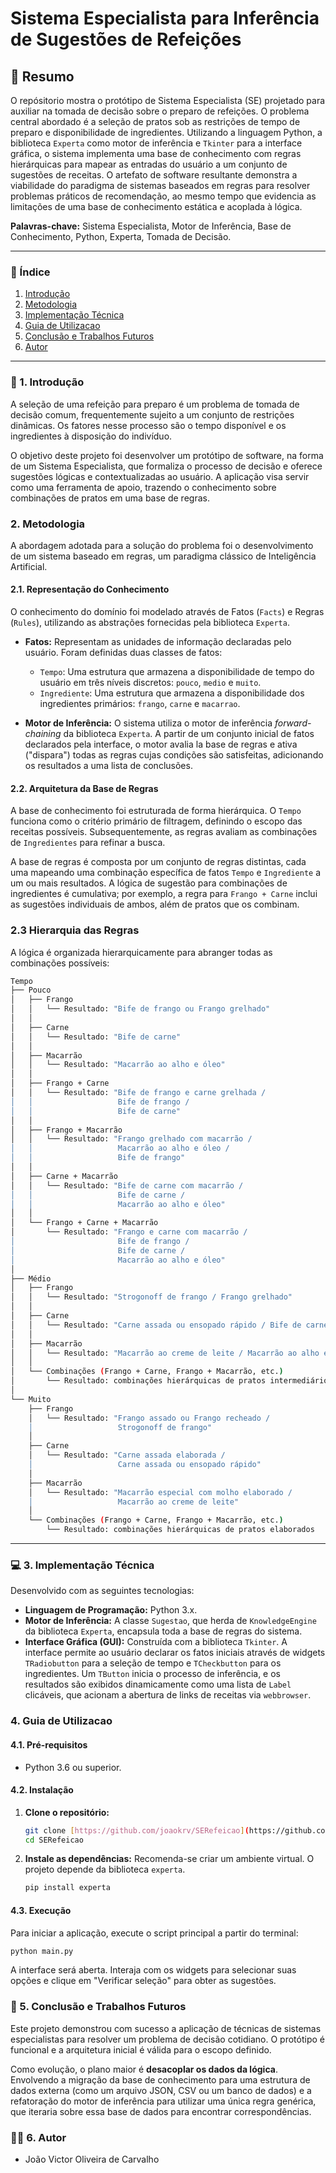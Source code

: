 # **Sistema Especialista para Inferência de Sugestões de Refeições**

## 📝 Resumo

O repósitorio mostra o protótipo de Sistema Especialista (SE) projetado para auxiliar na tomada de decisão sobre o preparo de refeições. O problema central abordado é a seleção de pratos sob as restrições de tempo de preparo e disponibilidade de ingredientes. Utilizando a linguagem Python, a biblioteca `Experta` como motor de inferência e `Tkinter` para a interface gráfica, o sistema implementa uma base de conhecimento com regras hierárquicas para mapear as entradas do usuário a um conjunto de sugestões de receitas. O artefato de software resultante demonstra a viabilidade do paradigma de sistemas baseados em regras para resolver problemas práticos de recomendação, ao mesmo tempo que evidencia as limitações de uma base de conhecimento estática e acoplada à lógica.

**Palavras-chave:** Sistema Especialista, Motor de Inferência, Base de Conhecimento, Python, Experta, Tomada de Decisão.

---

### 📜 Índice

1. [Introdução](#-1-introdução)
2. [Metodologia](#2-metodologia)
3. [Implementação Técnica](#-3-implementação-técnica)
4. [Guia de Utilizacao](#4-guia-de-utilizacao)
5. [Conclusão e Trabalhos Futuros](#-5-conclusão-e-trabalhos-futuros)
6. [Autor](#-6-autor)

---

### 🎯 1. Introdução

A seleção de uma refeição para preparo é um problema de tomada de decisão comum, frequentemente sujeito a um conjunto de restrições dinâmicas. Os fatores nesse processo são o tempo disponível e os ingredientes à disposição do indivíduo.

O objetivo deste projeto foi desenvolver um protótipo de software, na forma de um Sistema Especialista, que formaliza o processo de decisão e oferece sugestões lógicas e contextualizadas ao usuário. A aplicação visa servir como uma ferramenta de apoio, trazendo o conhecimento sobre combinações de pratos em uma base de regras.

### 2. Metodologia

A abordagem adotada para a solução do problema foi o desenvolvimento de um sistema baseado em regras, um paradigma clássico de Inteligência Artificial.

#### 2.1. Representação do Conhecimento

O conhecimento do domínio foi modelado através de Fatos (`Facts`) e Regras (`Rules`), utilizando as abstrações fornecidas pela biblioteca `Experta`.

- **Fatos:** Representam as unidades de informação declaradas pelo usuário. Foram definidas duas classes de fatos:

  - `Tempo`: Uma estrutura que armazena a disponibilidade de tempo do usuário em três níveis discretos: `pouco`, `medio` e `muito`.
  - `Ingrediente`: Uma estrutura que armazena a disponibilidade dos ingredientes primários: `frango`, `carne` e `macarrao`.

- **Motor de Inferência:** O sistema utiliza o motor de inferência _forward-chaining_ da biblioteca `Experta`. A partir de um conjunto inicial de fatos declarados pela interface, o motor avalia la base de regras e ativa ("dispara") todas as regras cujas condições são satisfeitas, adicionando os resultados a uma lista de conclusões.

#### 2.2. Arquitetura da Base de Regras

A base de conhecimento foi estruturada de forma hierárquica. O `Tempo` funciona como o critério primário de filtragem, definindo o escopo das receitas possíveis. Subsequentemente, as regras avaliam as combinações de `Ingredientes` para refinar a busca.

A base de regras é composta por um conjunto de regras distintas, cada uma mapeando uma combinação específica de fatos `Tempo` e `Ingrediente` a um ou mais resultados. A lógica de sugestão para combinações de ingredientes é cumulativa; por exemplo, a regra para `Frango + Carne` inclui as sugestões individuais de ambos, além de pratos que os combinam.

### 2.3 Hierarquia das Regras

A lógica é organizada hierarquicamente para abranger todas as combinações possíveis:

``` bash
Tempo
├── Pouco
│   ├── Frango
│   │   └── Resultado: "Bife de frango ou Frango grelhado"
│   │
│   ├── Carne
│   │   └── Resultado: "Bife de carne"
│   │
│   ├── Macarrão
│   │   └── Resultado: "Macarrão ao alho e óleo"
│   │
│   ├── Frango + Carne
│   │   └── Resultado: "Bife de frango e carne grelhada /
│   │                   Bife de frango /
│   │                   Bife de carne"
│   │
│   ├── Frango + Macarrão
│   │   └── Resultado: "Frango grelhado com macarrão /
│   │                   Macarrão ao alho e óleo /
│   │                   Bife de frango"
│   │
│   ├── Carne + Macarrão
│   │   └── Resultado: "Bife de carne com macarrão /
│   │                   Bife de carne /
│   │                   Macarrão ao alho e óleo"
│   │
│   └── Frango + Carne + Macarrão
│       └── Resultado: "Frango e carne com macarrão /
│                       Bife de frango /
│                       Bife de carne /
│                       Macarrão ao alho e óleo"
│
├── Médio
│   ├── Frango
│   │   └── Resultado: "Strogonoff de frango / Frango grelhado"
│   │
│   ├── Carne
│   │   └── Resultado: "Carne assada ou ensopado rápido / Bife de carne"
│   │
│   ├── Macarrão
│   │   └── Resultado: "Macarrão ao creme de leite / Macarrão ao alho e óleo"
│   │
│   └── Combinações (Frango + Carne, Frango + Macarrão, etc.)
│       └── Resultado: combinações hierárquicas de pratos intermediários
│
└── Muito
    ├── Frango
    │   └── Resultado: "Frango assado ou Frango recheado /
    │                   Strogonoff de frango"
    │
    ├── Carne
    │   └── Resultado: "Carne assada elaborada /
    │                   Carne assada ou ensopado rápido"
    │
    ├── Macarrão
    │   └── Resultado: "Macarrão especial com molho elaborado /
    │                   Macarrão ao creme de leite"
    │
    └── Combinações (Frango + Carne, Frango + Macarrão, etc.)
        └── Resultado: combinações hierárquicas de pratos elaborados
```

---

### 💻 3. Implementação Técnica

Desenvolvido com as seguintes tecnologias:

- **Linguagem de Programação:** Python 3.x.
- **Motor de Inferência:** A classe `Sugestao`, que herda de `KnowledgeEngine` da biblioteca `Experta`, encapsula toda a base de regras do sistema.
- **Interface Gráfica (GUI):** Construída com a biblioteca `Tkinter`. A interface permite ao usuário declarar os fatos iniciais através de widgets `TRadiobutton` para a seleção de tempo e `TCheckbutton` para os ingredientes. Um `TButton` inicia o processo de inferência, e os resultados são exibidos dinamicamente como uma lista de `Label` clicáveis, que acionam a abertura de links de receitas via `webbrowser`.

### 4. Guia de Utilizacao

#### 4.1. Pré-requisitos

- Python 3.6 ou superior.

#### 4.2. Instalação

1. **Clone o repositório:**

    ```sh
    git clone [https://github.com/joaokrv/SERefeicao](https://github.com/joaokrv/SERefeicao)
    cd SERefeicao
    ```

2. **Instale as dependências:**
    Recomenda-se criar um ambiente virtual. O projeto depende da biblioteca `experta`.

    ```sh
    pip install experta
    ```

#### 4.3. Execução

Para iniciar a aplicação, execute o script principal a partir do terminal:

```sh
python main.py
```

A interface será aberta. Interaja com os widgets para selecionar suas opções e clique em "Verificar seleção" para obter as sugestões.

### 🔬 5. Conclusão e Trabalhos Futuros

Este projeto demonstrou com sucesso a aplicação de técnicas de sistemas especialistas para resolver um problema de decisão cotidiano. O protótipo é funcional e a arquitetura inicial é válida para o escopo definido.

Como evolução, o plano maior é **desacoplar os dados da lógica**. Envolvendo a migração da base de conhecimento para uma estrutura de dados externa (como um arquivo JSON, CSV ou um banco de dados) e a refatoração do motor de inferência para utilizar uma única regra genérica, que iteraria sobre essa base de dados para encontrar correspondências.

### 👨‍💻 6. Autor

- João Victor Oliveira de Carvalho
